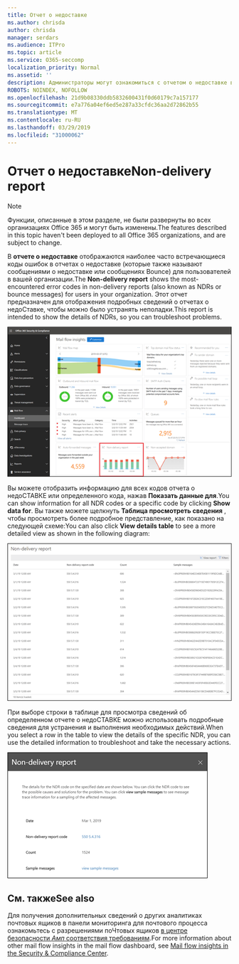 ```yaml
---
title: Отчет о недоставке
ms.author: chrisda
author: chrisda
manager: serdars
ms.audience: ITPro
ms.topic: article
ms.service: O365-seccomp
localization_priority: Normal
ms.assetid: ''
description: Администраторы могут ознакомиться с отчетом о недоставке в панели мониторинга "почтовый ящик" в центре безопасности _Амп_ соответствия требованиям.
ROBOTS: NOINDEX, NOFOLLOW
ms.openlocfilehash: 21d9b08330ddb5832600431f0d60179c7a157177
ms.sourcegitcommit: e7a776a04ef6ed5e287a33cfdc36aa2d72862b55
ms.translationtype: MT
ms.contentlocale: ru-RU
ms.lasthandoff: 03/29/2019
ms.locfileid: "31000062"
---
```

# <a name="non-delivery-report"></a><span data-ttu-id="00341-103">Отчет о недоставке</span><span class="sxs-lookup"><span data-stu-id="00341-103">Non-delivery report</span></span>

> [!NOTE]
> <span data-ttu-id="00341-104">Функции, описанные в этом разделе, не были развернуты во всех организациях Office 365 и могут быть изменены.</span><span class="sxs-lookup"><span data-stu-id="00341-104">The features described in this topic haven't been deployed to all Office 365 organizations, and are subject to change.</span></span>

<span data-ttu-id="00341-105">В **отчете о недоставке** отображаются наиболее часто встречающиеся коды ошибок в отчетах о недоставке (которые также называют сообщениями о недоставке или сообщениях Bounce) для пользователей в вашей организации.</span><span class="sxs-lookup"><span data-stu-id="00341-105">The **Non-delivery report** shows the most-encountered error codes in non-delivery reports (also known as NDRs or bounce messages) for users in your organization.</span></span> <span data-ttu-id="00341-106">Этот отчет предназначен для отображения подробных сведений о отчетах о недоСтавке, чтобы можно было устранять неполадки.</span><span class="sxs-lookup"><span data-stu-id="00341-106">This report is intended to show the details of NDRs, so you can troubleshoot problems.</span></span>

![Отчет о недоставке в панели мониторинга "почтовые потоки" в центре безопасности _Амп_ соответствия требованиям](media/non-delivery-report-selected.png)

<span data-ttu-id="00341-108">Вы можете отобразить информацию для всех кодов отчета о недоСТАВКЕ или определенного кода, нажав **Показать данные для**.</span><span class="sxs-lookup"><span data-stu-id="00341-108">You can show information for all NDR codes or a specific code by clicking **Show data for**.</span></span> <span data-ttu-id="00341-109">Вы также можете щелкнуть **Таблица просмотреть сведения** , чтобы просмотреть более подробное представление, как показано на следующей схеме:</span><span class="sxs-lookup"><span data-stu-id="00341-109">You can also click **View details table** to see a more detailed view as shown in the following diagram:</span></span>

![Просмотр таблицы сведений в отчете о недоставке](media/non-delivery-report-view-details-table.png)

<span data-ttu-id="00341-111">При выборе строки в таблице для просмотра сведений об определенном отчете о недоСТАВКЕ можно использовать подробные сведения для устранения и выполнения необходимых действий.</span><span class="sxs-lookup"><span data-stu-id="00341-111">When you select a row in the table to view the details of the specific NDR, you can use the detailed information to troubleshoot and take the necessary actions.</span></span>

![Выбор строки в таблице сведений отчета о недоставке](media/non-delivery-report-details-table-select-row.png)

## <a name="see-also"></a><span data-ttu-id="00341-113">См. также</span><span class="sxs-lookup"><span data-stu-id="00341-113">See also</span></span>

<span data-ttu-id="00341-114">Для получения дополнительных сведений о других аналитиках почтовых ящиков в панели мониторинга для почтового процесса ознакомьтесь с разрешениями поЧтовых ящиков [в центре безопасности _Амп_ соответствия требованиям](mail-flow-insights-v2.md).</span><span class="sxs-lookup"><span data-stu-id="00341-114">For more information about other mail flow insights in the mail flow dashboard, see [Mail flow insights in the Security & Compliance Center](mail-flow-insights-v2.md).</span></span>
